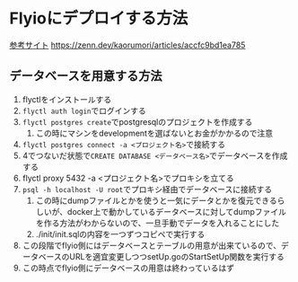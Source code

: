 # Flyioにデプロイする方法
[参考サイト](https://medium.com/data-folks-indonesia/setup-free-postgresql-on-fly-io-and-import-database-3f8f891cbc71)
https://zenn.dev/kaorumori/articles/accfc9bd1ea785

## データベースを用意する方法
1. flyctlをインストールする
2. `flyctl auth login`でログインする
3. `flyctl postgres create`でpostgresqlのプロジェクトを作成する
   1. この時にマシンをdevelopmentを選ばないとお金がかかるので注意
4. `flyctl postgres connect -a <プロジェクト名>`で接続する
5. 4でつないだ状態で`CREATE DATABASE <データベース名>`でデータベースを作成する
6. flyctl proxy 5432 -a <プロジェクト名>でプロキシを立てる
7. `psql -h localhost -U root`でプロキシ経由でデータベースに接続する
   1. この時にdumpファイルとかを使うと一気にデータとかを復元できるらしいが、docker上で動かしているデータベースに対してdumpファイルを作る方法がわからないので、一旦手動でデータを入れることにした
   2. ./init/init.sqlの内容を一つずつコピペで実行する
8. この段階でflyio側にはデータベースとテーブルの用意が出来ているので、データベースのURLを適宜変更しつつsetUp.goのStartSetUp関数を実行する
9. この時点でflyio側にデータベースの用意は終わっているはず

